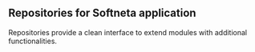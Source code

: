 ## Repositories for Softneta application

Repositories provide a clean interface to extend modules with additional functionalities.

